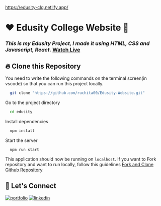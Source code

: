 https://edusity-clg.netlify.app/
# ❤️ Edusity College Website 🙏
### _This is my Edusity Project, I made it using HTML, CSS and Javascript, React._ [Watch Live](https://edusity-clg.netlify.app/)

## 🔥 Clone this Repository
You need to write the following commands on the terminal screen(in vscode) so that you can run this project locally.

```bash
  git clone "https://github.com/ruchita00/Edusity-Website.git"
```
Go to the project directory

```bash
  cd edusity
```
Install dependencies
```bash
  npm install
```
Start the server
```bash
  npm run start
```

This application should now be running on `localhost`. If you want to Fork repository and want to run locally, follow this guidelines [Fork and Clone Github Repository](https://docs.github.com/en/get-started/quickstart/fork-a-repo)



## 🔗 Let's Connect
[![portfolio](https://img.shields.io/badge/my_portfolio-000?style=for-the-badge&logo=ko-fi&logoColor=white)](https://ruchitaportfolio.netlify.app/)
[![linkedin](https://img.shields.io/badge/linkedin-0A66C2?style=for-the-badge&logo=linkedin&logoColor=white)](https://www.linkedin.com/in/ruchita-sagalgile-0a4843171/)
